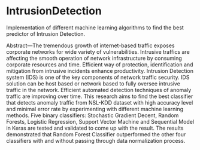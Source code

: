 # IntrusionDetection
Implementation of different machine learning algorithms to find the best predictor of Intrusion Detection.

 
Abstract—The tremendous growth of internet-based traffic exposes corporate networks for wide variety of vulnerabilities. Intrusive traffics are affecting the smooth operation of network infrastructure by consuming corporate resources and time.  Efficient way of protection, identification and mitigation from intrusive incidents enhance productivity. Intrusion Detection system (IDS) is one of the key components of network traffic security.  IDS solution can be host based or network based to fully oversee intrusive traffic in the network. Efficient automated detection techniques of anomaly traffic are improving over time. This research aims to find the best classifier that detects anomaly traffic from NSL-KDD dataset with high accuracy level and minimal error rate by experimenting with different machine learning methods. Five binary classifiers: Stochastic Gradient Decent, Random Forests, Logistic Regression, Support Vector Machine and Sequential Model in Keras are tested and validated to come up with the result. The results demonstrated that Random Forest Classifier outperformed the other four classifiers with and without passing through data normalization process. 
